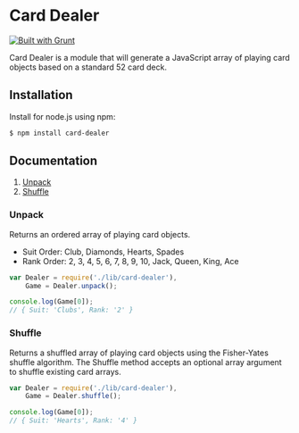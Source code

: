 # Card Dealer
[![Built with Grunt](https://cdn.gruntjs.com/builtwith.png)](http://gruntjs.com/)

Card Dealer is a module that will generate a JavaScript array of playing card objects based on a standard 52 card deck.  

## Installation
Install for node.js using npm:

``` bash
$ npm install card-dealer
```

## Documentation
1. [Unpack](#unpack)
1. [Shuffle](#shuffle)

### Unpack
Returns an ordered array of playing card objects.  
- Suit Order: Club, Diamonds, Hearts, Spades
- Rank Order: 2, 3, 4, 5, 6, 7, 8, 9, 10, Jack, Queen, King, Ace

``` javascript
var Dealer = require('./lib/card-dealer'),
    Game = Dealer.unpack();

console.log(Game[0]);
// { Suit: 'Clubs', Rank: '2' }

```

### Shuffle
Returns a shuffled array of playing card objects using the Fisher-Yates shuffle algorithm.  The Shuffle method accepts an optional array argument to shuffle existing card arrays. 

``` javascript
var Dealer = require('./lib/card-dealer'),
    Game = Dealer.shuffle();

console.log(Game[0]);
// { Suit: 'Hearts', Rank: '4' }

```
